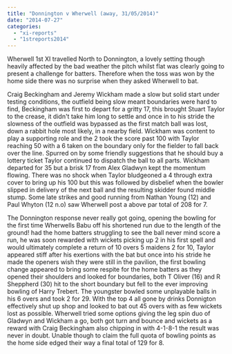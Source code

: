 ```yaml
---
title: "Donnington v Wherwell (away, 31/05/2014)"
date: "2014-07-27"
categories: 
  - "xi-reports"
  - "1streports2014"
---
```


Wherwell 1st XI travelled North to Donnington, a lovely setting though heavily affected by the bad weather the pitch whilst flat was clearly going to present a challenge for batters. Therefore when the toss was won by the home side there was no surprise when they asked Wherwell to bat.

Craig Beckingham and Jeremy Wickham made a slow but solid start under testing conditions, the outfield being slow meant boundaries were hard to find, Beckingham was first to depart for a gritty 17, this brought Stuart Taylor to the crease, it didn't take him long to settle and once in to his stride the slowness of the outfield was bypassed as the first match ball was lost, down a rabbit hole most likely, in a nearby field. Wickham was content to play a supporting role and the 2 took the score past 100 with Taylor reaching 50 with a 6 taken on the boundary only for the fielder to fall back over the line. Spurred on by some friendly suggestions that he should buy a lottery ticket Taylor continued to dispatch the ball to all parts. Wickham departed for 35 but a brisk 17 from Alex Gladwyn kept the momentum flowing. There was no shock when Taylor bludgeoned a 4 through extra cover to bring up his 100 but this was followed by disbelief when the bowler slipped in delivery of the next ball and the resulting skidder found middle stump. Some late strikes and good running from Nathan Young (12) and Paul Whyton (12 n.o) saw Wherwell post a above par total of 208 for 7.

The Donnington response never really got going, opening the bowling for the first time Wherwells Babu off his shortened run due to the length of the ground! had the home batters struggling to see the ball never mind score a run, he was soon rewarded with wickets picking up 2 in his first spell and would ultimately complete a return of 10 overs 5 maidens 2 for 10, Taylor appeared stiff after his exertions with the bat but once into his stride he made the openers wish they were still in the pavilion, the first bowling change appeared to bring some respite for the home batters as they opened their shoulders and looked for boundaries, both T Oliver (16) and R Sheppherd (30) hit to the short boundary but fell to the ever improving bowling of Harry Trebert. The youngster bowled some unplayable balls in his 6 overs and took 2 for 29. With the top 4 all gone by drinks Donnigton effectively shut up shop and looked to bat out 45 overs with as few wickets lost as possible. Wherwell tried some options giving the leg spin duo of Gladwyn and Wickham a go, both got turn and bounce and wickets as a reward with Craig Beckingham also chipping in with 4-1-8-1 the result was never in doubt. Unable though to claim the full quota of bowling points as the home side edged their way a final total of 129 for 8.

